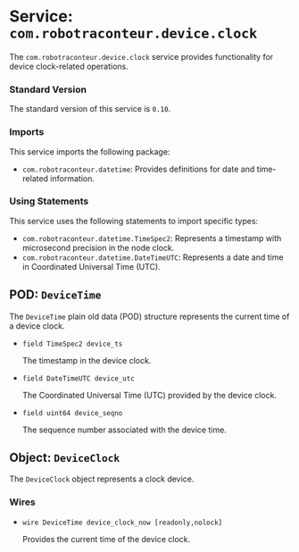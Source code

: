 # Service: `com.robotraconteur.device.clock`

The `com.robotraconteur.device.clock` service provides functionality for device clock-related operations.

### Standard Version

The standard version of this service is `0.10`.

### Imports

This service imports the following package:

- `com.robotraconteur.datetime`: Provides definitions for date and time-related information.

### Using Statements

This service uses the following statements to import specific types:

- `com.robotraconteur.datetime.TimeSpec2`: Represents a timestamp with microsecond precision in the node clock.
- `com.robotraconteur.datetime.DateTimeUTC`: Represents a date and time in Coordinated Universal Time (UTC).

## POD: `DeviceTime`

The `DeviceTime` plain old data (POD) structure represents the current time of a device clock.

- `field TimeSpec2 device_ts`

    The timestamp in the device clock.

- `field DateTimeUTC device_utc`

    The Coordinated Universal Time (UTC) provided by the device clock.

- `field uint64 device_seqno`

    The sequence number associated with the device time.

## Object: `DeviceClock`

The `DeviceClock` object represents a clock device.

### Wires

- `wire DeviceTime device_clock_now [readonly,nolock]`

    Provides the current time of the device clock.

